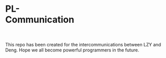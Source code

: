 # PL-Communication                                                         

This repo has been created for the intercommunications between LZY and Deng.
Hope we all become powerful programmers in the future.
